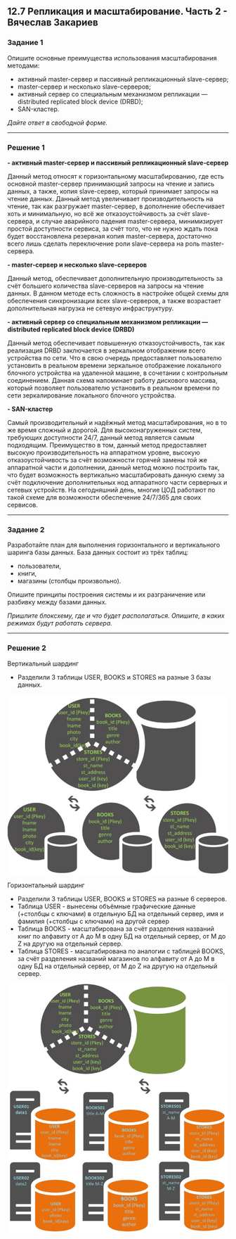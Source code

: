 ## 12.7 Репликация и масштабирование. Часть 2 - Вячеслав Закариев

### Задание 1

Опишите основные преимущества использования масштабирования методами:

- активный master-сервер и пассивный репликационный slave-сервер; 
- master-сервер и несколько slave-серверов;
- активный сервер со специальным механизмом репликации — distributed replicated block device (DRBD);
- SAN-кластер.

*Дайте ответ в свободной форме.*

---

### Решение 1

**- активный master-сервер и пассивный репликационный slave-сервер**

Данный метод относят к горизонтальному масштабированию, где есть основной master-сервер принимающий запросы на чтение и запись данных, а также, копия slave-сервер, который принимает запросы на чтение данных. Данный метод увеличивает производительность на чтение, так как разгружает master-сервер, в дополнение обеспечивает хоть и минимальную, но всё же отказоустойчивость за счёт slave-сервера, и случае аварийного падения master-сервера, минимизирует простой доступности сервиса, за счёт того, что не нужно ждать пока будет восстановлена резервная копия master-сервера, достаточно всего лишь сделать переключение роли slave-сервера на роль master-сервера.

**- master-сервер и несколько slave-серверов**

Данный метод, обеспечивает дополнительную производительность за счёт большего количества slave-серверов на запросы на чтение данных. В данном методе есть сложность в настройке общей схемы для обеспечения синхронизации всех slave-серверов, а также возрастает дополнительная нагрузка не сетевую инфраструктуру.
  
**- активный сервер со специальным механизмом репликации — distributed replicated block device (DRBD)**

Данный метод обеспечивает повышенную отказоустойчивость, так как реализация DRBD заключается в зеркальном отображении всего устройства по сети. Что в свою очередь предоставляет пользователю установить в реальном времени зеркальное отображение локального блочного устройства на удаленной машине, в сочетании с контрольным соединением. Данная схема напоминает работу дискового массива, который позволяет пользователю установить в реальном времени по сети зеркалирование локального блочного устройства.

**- SAN-кластер**

Самый производительный и надёжный метод масштабирования, но в то же время сложный и дорогой. Для высоконагруженных систем, требующих доступности 24/7, данный метод является самым подходящим. Преимущество в том, данный метод предоставляет высокую производительность на аппаратном уровне, высокую отказоустойчивость за счёт возможности горячей замены той же аппаратной части и дополнении, данный метод можно построить так, что будет возможность вертикально масштабировать данную схему за счёт подключение дополнительных нод аппаратного части серверных и сетевых устройств. На сегодняшний день, многие ЦОД работают по такой схеме для возможности обеспечение 24/7/365 для своих сервисов.

---

### Задание 2

Разработайте план для выполнения горизонтального и вертикального шаринга базы данных. База данных состоит из трёх таблиц: 

- пользователи, 
- книги, 
- магазины (столбцы произвольно). 

Опишите принципы построения системы и их разграничение или разбивку между базами данных.

*Пришлите блоксхему, где и что будет располагаться. Опишите, в каких режимах будут работать сервера.* 

---

### Решение 2

Вертикальный шардинг

- Разделили 3 таблицы USER, BOOKS и STORES на разные 3 базы данных.

![rep2.1](https://github.com/SlavaZakariev/netology/blob/ca663aaf103fa0fbac549373c3db2bce7d3ed7fb/db/12.7_replication_part2/resources/repl_2.1.jpg)

Горизонтальный шардинг

- Разделили 3 таблицы USER, BOOKS и STORES на разные 6 серверов.
- Таблица USER - вынесены объёмные графические данные (+столбцы с ключами) в отдельную БД на отдельный сервер, имя и фамилия (+столбцы с ключами) на другой сервер
- Таблица BOOKS - масштабирована за счёт разделения названий книг по алфавиту от A до М в одну БД на отдельный сервер, от M до Z на другую на отдельный сервер.
- Таблица STORES - масштабирована по аналогии с таблицей BOOKS, за счёт разделения названий магазинов по алфавиту от A до М в одну БД на отдельный сервер, от M до Z на другую на отдельный сервер.

![rep2.2](https://github.com/SlavaZakariev/netology/blob/0f226ba4b67f77871b0ff5510a282e8c32642982/db/12.7_replication_part2/resources/repl_2.2.jpg)


